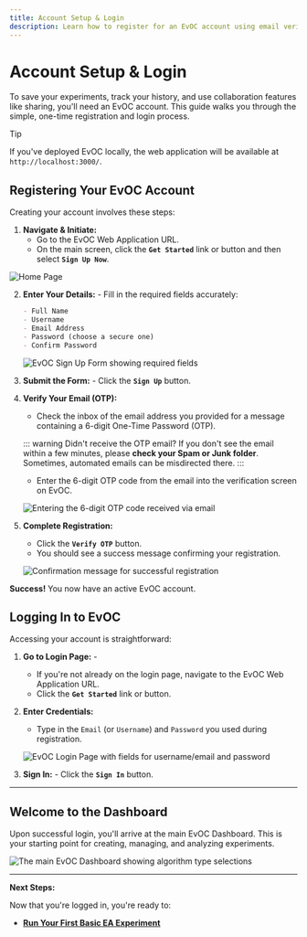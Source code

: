 ```yaml
---
title: Account Setup & Login
description: Learn how to register for an EvOC account using email verification and how to log in to access the main dashboard.
---
```


# Account Setup & Login

To save your experiments, track your history, and use collaboration features like sharing, you'll need an EvOC account. This guide walks you through the simple, one-time registration and login process.

> [!Tip]
> If you've deployed EvOC locally, the web application will be available at `http://localhost:3000/`.

## Registering Your EvOC Account

Creating your account involves these steps:

1.  **Navigate & Initiate:**
    - Go to the EvOC Web Application URL.
    - On the main screen, click the **`Get Started`** link or button and then select **`Sign Up Now`**.

![Home Page](https://i.imgur.com/y5U7us8.png)

2.  **Enter Your Details:** - Fill in the required fields accurately:

    ```md
    - Full Name
    - Username
    - Email Address
    - Password (choose a secure one)
    - Confirm Password
    ```

    ![EvOC Sign Up Form showing required fields](https://i.imgur.com/FMJtqPb.png)

3.  **Submit the Form:** - Click the **`Sign Up`** button.

4.  **Verify Your Email (OTP):**

    - Check the inbox of the email address you provided for a message containing a 6-digit One-Time Password (OTP).

    ::: warning Didn't receive the OTP email?
    If you don't see the email within a few minutes, please **check your Spam or Junk folder**. Sometimes, automated emails can be misdirected there.
    :::

    - Enter the 6-digit OTP code from the email into the verification screen on EvOC.

    ![Entering the 6-digit OTP code received via email](https://i.imgur.com/IxK5LHo.png)

5.  **Complete Registration:**

    - Click the **`Verify OTP`** button.
    - You should see a success message confirming your registration.

    ![Confirmation message for successful registration](https://i.imgur.com/gSQlXE9.png)

**Success!** You now have an active EvOC account.

## Logging In to EvOC

Accessing your account is straightforward:

1.  **Go to Login Page:** -

    - If you're not already on the login page, navigate to the EvOC Web Application URL.
    - Click the **`Get Started`** link or button.

2.  **Enter Credentials:**

    - Type in the `Email` (or `Username`) and `Password` you used during registration.

    ![EvOC Login Page with fields for username/email and password](https://i.imgur.com/6BBx02U.png)

3.  **Sign In:** - Click the **`Sign In`** button.

---

## Welcome to the Dashboard

Upon successful login, you'll arrive at the main EvOC Dashboard. This is your starting point for creating, managing, and analyzing experiments.

![The main EvOC Dashboard showing algorithm type selections](https://i.imgur.com/LI5S3zk.png)

---

**Next Steps:**

Now that you're logged in, you're ready to:

- **[Run Your First Basic EA Experiment](./ea-run.md)**
